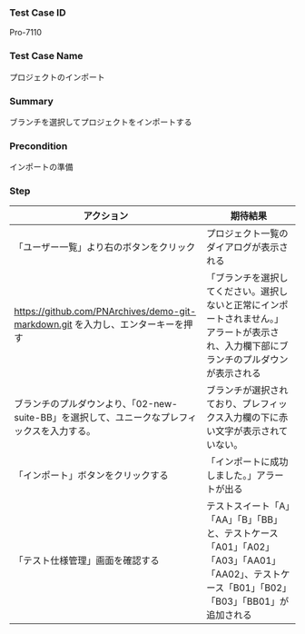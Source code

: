 ### Test Case ID
Pro-7110

### Test Case Name
プロジェクトのインポート

### Summary
ブランチを選択してプロジェクトをインポートする

### Precondition
インポートの準備

### Step
| アクション      | 期待結果            |
|------------|-----------------|
| 「ユーザー一覧」より右のボタンをクリック | プロジェクト一覧のダイアログが表示される |
| https://github.com/PNArchives/demo-git-markdown.git を入力し、エンターキーを押す | 「ブランチを選択してください。選択しないと正常にインポートされません。」アラートが表示され、入力欄下部にブランチのプルダウンが表示される |
| ブランチのプルダウンより、「02-new-suite-BB」を選択して、ユニークなプレフィックスを入力する。 | ブランチが選択されており、プレフィックス入力欄の下に赤い文字が表示されていない。 |
| 「インポート」ボタンをクリックする | 「インポートに成功しました。」アラートが出る |
| 「テスト仕様管理」画面を確認する | テストスイート「A」「AA」「B」「BB」と、テストケース「A01」「A02」「A03」「AA01」「AA02」、テストケース「B01」「B02」「B03」「BB01」が追加される |
